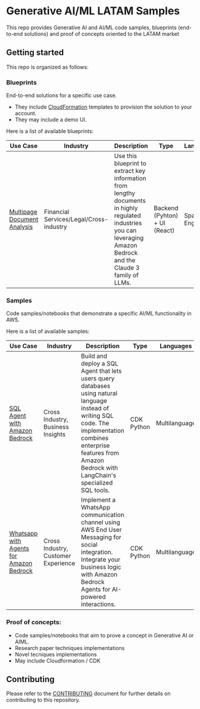 # Generative AI/ML LATAM Samples

This repo provides Generative AI and AI/ML code samples, blueprints (end-to-end solutions) and proof of concepts oriented to the LATAM market

## Getting started

This repo is organized as follows:

### Blueprints

End-to-end solutions for a specific use case. 
  * They include [CloudFormation](https://aws.amazon.com/cloudformation/) templates to provision the solution to your account. 
  * They may include a demo UI.

Here is a list of available blueprints:

| Use Case                                                    | Industry                                | Description                    | Type        | Languages        |
|-------------------------------------------------------------|-----------------------------------------|--------------------------------|-------------|------------------|
| [Multipage Document Analysis](blueprints/multipage-document-analysis/) | Financial Services/Legal/Cross-industry | Use this blueprint to extract key information from lengthy documents in highly regulated industries you can leveraging Amazon Bedrock and the Claude 3 family of LLMs. | Backend (Pyhton) + UI (React) | Spanish, English |

### Samples
Code samples/notebooks that demonstrate a specific AI/ML functionality in AWS.

Here is a list of available samples:

| Use Case                                                    | Industry                                | Description                    | Type        | Languages        |
|-------------------------------------------------------------|-----------------------------------------|--------------------------------|-------------|------------------|
| [SQL Agent with Amazon Bedrock](samples/sql-bedrock-agent/README.md) | Cross Industry, Business Insights |Build and deploy a SQL Agent that lets users query databases using natural language instead of writing SQL code. The implementation combines enterprise features from Amazon Bedrock with LangChain's specialized SQL tools. | CDK Python| Multilanguage |
| [Whatsapp with Agents for Amazon Bedrock](samples/end-user-messaging-bedrock/README.md) | Cross Industry, Customer Experience | Implement a WhatsApp communication channel using AWS End User Messaging for social integration. Integrate your business logic with Amazon Bedrock Agents for AI-powered interactions. | CDK Python| Multilanguage |

### Proof of concepts:
  * Code samples/notebooks that aim to prove a concept in Generative AI or AIML.
  * Research paper techniques implementations
  * Novel tecniques implementations
  * May include Cloudformation / CDK

## Contributing

Please refer to the [CONTRIBUTING](CONTRIBUTING.md) document for further details on contributing to this repository. 
